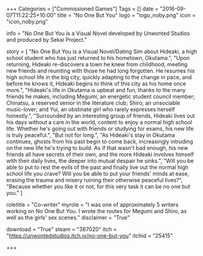 +++
Categories = ["Commissioned Games"]
Tags = []
date = "2016-09-07T11:22:25+10:00"
title = "No One But You"
logo = "logo_noby.png"
icon = "icon_noby.png"

info = "No One But You is a Visual Novel developed by Unwonted Studios and produced by Sekai Project."

story = [
	"No One But You is a Visual Novel/Dating Sim about Hideaki, a high school student who has just returned to his hometown, Okutama.",
	"Upon returning, Hideaki re-discovers a town he knew from childhood, meeting new friends and reuniting with those he had long forgotten. He resumes his high school life in the big city, quickly adapting to the change in pace, and before he knows it, Hideaki begins to think of this city as his home once more.",
	"Hideaki's life in Okutama is upbeat and fun, thanks to the many friends he makes, including Megumi, an energetic student council member; Chinatsu, a reserved senior in the literature club; Shiro, an unsociable music-lover; and Yui, an obstinate girl who rarely expresses herself honestly.",
	"Surrounded by an interesting group of friends, Hideaki lives out his days without a care in the world, content to enjoy a normal high school life. Whether he's going out with friends or studying for exams, his new life is truly peaceful.",
	"But not for long.",
	"As Hideaki's stay in Okutama continues, ghosts from his past begin to come back, increasingly intruding on the new life he's trying to build. As if that wasn't bad enough, his new friends all have secrets of their own, and the more Hideaki involves himself with their daily lives, the deeper into mutual despair he sinks.",
	"Will you be able to put to rest the evils of the past and finally live out the normal high school life you crave? Will you be able to put your friends' minds at ease, erasing the trauma and misery ruining their otherwise peaceful lives?",
	"Because whether you like it or not, for this very task it can be no one but you."
]

roletitle = "Co-writer"
myrole = "I was one of approximately 5 writers working on No One But You. I wrote the routes for Megumi and Shiro, as well as the girls' sex scenes."
disclaimer = "True"

download = "True"
steam = "367020"
itch = "https://unwontedstudios.itch.io/no-one-but-you"
itchid = "25415"

+++